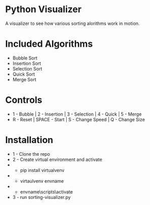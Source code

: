 # Python Visualizer
 A visualizer to see how various sorting alorithms work in motion.
 
 # Included Algorithms
 * Bubble Sort
 * Insertion Sort
 * Selection Sort
 * Quick Sort
 * Merge Sort
 
 # Controls
 * 1 - Bubble  |  2 - Insertion  |  3 - Selection |  4 - Quick  |  5 - Merge
 * R - Reset  |  SPACE - Start  |  S - Change Speed  |  Q - Change Size
 
 # Installation
 * 1 - Clone the repo
 * 2 - Create virtual environment and activate
 *  - pip install virtualvenv
 *  - virtaulvenv envname
 *  - envname\scripts\activate
 * 3 - run sorting-visualizer.py

